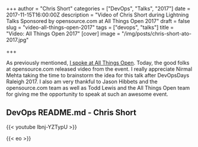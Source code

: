 +++
author = "Chris Short"
categories = ["DevOps", "Talks", "2017"]
date = 2017-11-15T16:00:00Z
description = "Video of Chris Short during Lightning Talks Sponsored by opensource.com at All Things Open 2017"
draft = false
slug = "video-all-things-open-2017"
tags = ["devops", "talks"]
title = "Video: All Things Open 2017"
[cover]
image = "/img/posts/chris-short-ato-2017.jpg"

+++

As previously mentioned, [I spoke at All Things Open](/all-things-open-2017-devops-readme.md/). Today, the good folks at opensource.com released video from the event. I really appreciate Nirmal Mehta taking the time to brainstorm the idea for this talk after DevOpsDays Raleigh 2017. I also am very thankful to Jason Hibbets and the opensource.com team as well as Todd Lewis and the All Things Open team for giving me the opportunity to speak at such an awesome event.

## DevOps README.md - Chris Short

{{< youtube Ibnj-YZTypU >}}

{{< eo >}}
